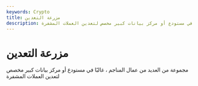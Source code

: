 ```yaml
---
keywords: Crypto
title: مزرعة التعدين
description: مزرعة التعدين. مجموعة من العديد من عمال المناجم ، غالبًا في مستودع أو مركز بيانات كبير مخصص لتعدين العملات المشفرة
---
```


# مزرعة التعدين
مجموعة من العديد من عمال المناجم ، غالبًا في مستودع أو مركز بيانات كبير مخصص لتعدين العملات المشفرة


